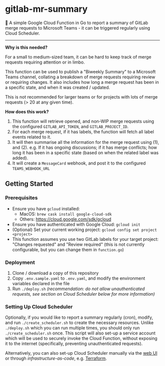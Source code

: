 # gitlab-mr-summary

📰 A simple Google Cloud Function in Go to report a summary of GitLab merge requests to Microsoft Teams - it can be triggered regularly using Cloud Scheduler.

---

**Why is this needed?**

For a small to medium-sized team, it can be hard to keep track of merge requests requiring attention or in limbo.

This function can be used to publish a "Biweekly Summary" to a Microsoft Teams channel, collating a breakdown of merge requests requiring review or requiring changes. It also includes how long a merge request has been in a specific state, and when it was created / updated.

This is not recommended for larger teams or for projects with lots of merge requests (> 20 at any given time).

**How does this work?**

1. This function will retrieve opened, and non-WIP merge requests using the configured `GITLAB_API_TOKEN`, and `GITLAB_PROJECT_ID`.
2. For each merge request, if it has labels, the function will fetch all label events related to it.
3. It will then summarise all the information for the merge request using (1), and (2). e.g. If it has ongoing discussions; if it has merge conflicts; how long it has been in a specific state (based on when the related label was added).
4. It will create a `MessageCard` webhook, and post it to the configured `TEAMS_WEBHOOK_URL`


## Getting Started

### Prerequisites

- Ensure you have `gcloud` installed:
    - MacOS: `brew cask install google-cloud-sdk`
    - Others: https://cloud.google.com/sdk/gcloud
- Ensure you have authenticated with Google Cloud: `gcloud init`
- (Optional) Set your current working project: `gcloud config set project <project>`
- This function assumes you use two GitLab labels for your target project: "Changes requested" and "Review required" (this is not currently configurable, but you can change them in `function.go`) 

### Deployment

1. Clone / download a copy of this repository
2. Copy `.env.sample.yaml` to `.env.yaml`, and modify the environment variables declared in the file
3. Run `./deploy.sh` _(recommendation: do not allow unauthenticated requests, see section on Cloud Scheduler below for more information)_

### Setting Up Cloud Scheduler

Optionally, if you would like to report a summary regularly (cron), modify, and run `./create_scheduler.sh` to create the necessary resources.
Unlike `./deploy.sh` which you can run multiple times, you should only run `./create_scheduler.sh` once.
This script will also set-up a service account which will be used to securely invoke the Cloud Function, without exposing it to the internet (specifically, preventing unauthenticated requests).

Alternatively, you can also set-up Cloud Scheduler manually via the [web UI](https://console.cloud.google.com/cloudscheduler) or through _infrastructure-as-code_, e.g. [Terraform](https://registry.terraform.io/providers/hashicorp/google/latest/docs).
